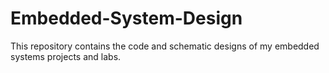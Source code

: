 # Embedded-System-Design

This repository contains the code and schematic designs of my embedded systems projects and labs.

